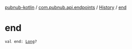 [pubnub-kotlin](../../index.md) / [com.pubnub.api.endpoints](../index.md) / [History](index.md) / [end](./end.md)

# end

`val end: `[`Long`](https://kotlinlang.org/api/latest/jvm/stdlib/kotlin/-long/index.html)`?`